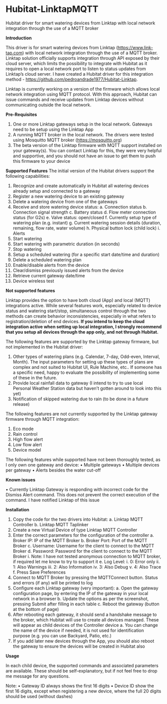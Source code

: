 # Hubitat-LinktapMQTT
Hubitat driver for smart watering devices from Linktap with local network integration through the use of a MQTT broker

**Introduction**

This driver is for smart watering devices from Linktap (https://www.link-tap.com) with local network integration through the use of a MQTT broker.
Linktap solution officially supports integration through API exposed by their cloud server, which limits the possibility to integrate with Hubitat as it requires to open a local network port to listen to status updates from Linktap’s cloud server. I have created a Hubitat driver for this integration method - https://github.com/pedroandrade1977/Hubitat-Linktap.

Linktap is currently working on a version of the firmware which allows local network integration using MQTT protocol. With this approach, Hubitat can issue commands and receive updates from Linktap devices without communicating outside the local network.


**Pre-Requisites**

1.	One or more Linktap gateways setup in the local network. Gateways need to be setup using the Linktap App
2.	A running MQTT broker in the local network. The drivers were tested using Mosquitto MQTT broker (https://mosquitto.org)
3.	The beta version of the Linktap firmware with MQTT support installed on your gateway(s). You can contact Linktap for this, they were very helpful and supportive, and you should not have an issue to get them to push this firmware to your device


**Supported Features**
The initial version of the Hubitat drivers support the following capabilities:
1.	Recognize and create automatically in Hubitat all watering devices already setup and connected to a gateway
2.	Register a new watering device to an existing gateway
3.	Delete a watering device from one of the gateways
4.	Receive and store watering device status:
    a.	Connection status
    b.	Connection signal strength
    c.	Battery status
    d.	Flow meter connection status (for G2s)
    e.	Valve status: open/closed
    f.	Currently setup type of watering plan (e.g. instant)
    g.	Current watering session details (duration, remaining, flow rate, water volume)
    h.	Physical button lock (child lock)
    i.	Alerts
5.	Start watering
6.	Start watering with parametric duration (in seconds)
7.	Stop watering
8.	Setup a scheduled watering (for a specific start date/time and duration)
9.	Delete a scheduled watering plan
10.	Enable/disable alerts from the device
11.	Clear/dismiss previously issued alerts from the device
12.	Retrieve current gateway date/time
13.	Device wireless test


**Not supported features**

Linktap provides the option to have both cloud (App) and local (MQTT) integrations active. While several features work, especially related to device status and watering start/stop, simultaneous control through the two methods can create behavior inconsistencies, especially in what refers to registration/deletion of end devices. **If you intend to keep the cloud integration active when setting up local integration, I strongly recommend that you setup all devices through the app only, and not through Hubitat.**

The following features are supported by the Linktap gateway firmware, but not implemented in the Hubitat driver:
1.	Other types of watering plans (e.g. Calendar, 7-day, Odd-even, Interval, Month). The input parameters for setting up these types of plans are complex and not suited to Hubitat UI, Rule Machine, etc.. If someone has a specific need, happy to evaluate the possibility of implementing some of these in the future.
2.	Provide local rainfall data to gateway (I intend to try to use local Personal Weather Station data but haven’t gotten around to look into this yet)
3.	Notification of skipped watering due to rain (to be done in a future release)

The following features are not currently supported by the Linktap gateway firmware through MQTT integration:
1.	Eco mode
2.	Rain control
3.	High flow alert
4.	Low flow alert
5.	Device model

The following features while supported have not been thoroughly tested, as I only own one gateway and device:
  •	Multiple gateways
  •	Multiple devices per gateway
• 	Alerts besides the water cut-off


**Known issues**

•	Currently Linktap Gateway is responding with incorrect code for the Dismiss Alert command. This does not prevent the correct execution of the command. I have notified Linktap of this issue


**Installation**

1.	Copy the code for the two drivers into Hubitat:
a.	Linktap MQTT Controller
b.	Linktap MQTT Taplinker
2.	Create a new Virtual Device of type Linktap MQTT Controller
3.	Enter the correct parameters for the configuration of the controller
    a.	Broker IP: IP of the MQTT Broker
    b.	Broker Port: Port of the MQTT Broker
    c.	Username: Username for the client to connect to the MQTT Broker
    d.	Password: Password for the client to connect to the MQTT Broker
      i.	Note: I have not tested anonymous connection to MQTT broker, if required let me know to try to support it
    e.	Log Level:
      i.	0: Error only
      ii.	1: Also Warnings
      iii.	2: Also Information
      iv.	3: Also Debug
      v.	4: Also Trace
    f.	Press Save Preferences
4.	Connect to MQTT Broker by pressing the MQTTConnect button. Status and errors (if any) will be printed to log
5.	Configure each Linktap gateway (very important):
    a.	Open the gateway configuration page, by entering the IP of the gateway in your local network in a browser
    b.	Update the options as per the screenshot, pressing Submit after filling in each table
    c.	Reboot the gateway (button at the bottom of page)
6.	After rebooting each gateway, it should send a handshake message to the broker, which Hubitat will use to create all devices managed. These will appear as child devices of the Controller device
    a.	You can change the name of the device if needed, it is not used for identification purpose (e.g. you can use Backyard, Patio, etc.)
7.	If you add later new devices through the App, you should also reboot the gateway to ensure the devices will be created in Hubitat also


**Usage**

In each child device, the supported commands and associated parameters are available. These should be self-explanatory, but if not feel free to drop me message  for any questions.

Note:
  •	Gateway ID always shows the first 16 digits
  •	Device ID show the first 16 digits, except when registering a new device, where the full 20 digits should be used (without dashes)
